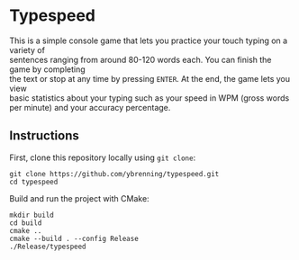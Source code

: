 # Typespeed

This is a simple console game that lets you practice your touch typing on a variety of \
sentences ranging from around 80-120 words each. You can finish the game by completing \
the text or stop at any time by pressing `ENTER`. At the end, the game lets you view \
basic statistics about your typing such as your speed in WPM (gross words per minute) and your accuracy percentage.

## Instructions

First, clone this repository locally using `git clone`:

```shell
git clone https://github.com/ybrenning/typespeed.git
cd typespeed
```

Build and run the project with CMake:

```shell
mkdir build
cd build
cmake ..
cmake --build . --config Release
./Release/typespeed
```
